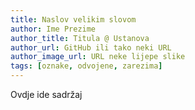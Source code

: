 ```yaml
---
title: Naslov velikim slovom
author: Ime Prezime
author_title: Titula @ Ustanova
author_url: GitHub ili tako neki URL
author_image_url: URL neke lijepe slike
tags: [oznake, odvojene, zarezima]
---
```


Ovdje ide sadržaj
